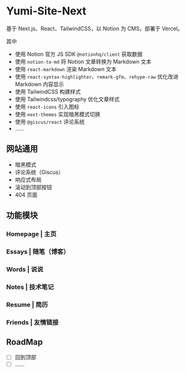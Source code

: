# Yumi-Site-Next

基于 Next.js、React、TailwindCSS，以 Notion 为 CMS，部署于 Vercel。

其中

- 使用 Notion 官方 JS SDK `@notionhq/client` 获取数据
- 使用 `notion-to-md` 将 Notion 文章转换为 Markdown 文本
- 使用 `react-markdown` 渲染 Markdown 文本
- 使用 `react-syntax-highlighter`、`remark-gfm`、`rehype-raw` 优化改进 Markdown 内容显示
- 使用 TailwindCSS 构建样式
- 使用 Tailwindcss/typography 优化文章样式
- 使用 `react-icons` 引入图标
- 使用 `next-themes` 实现暗黑模式切换
- 使用 `@giscus/react` 评论系统
- ……

## 网站通用

- 暗黑模式
- 评论系统（Giscus）
- 响应式布局
- 滚动到顶部按钮
- 404 页面

## 功能模块

### Homepage | 主页

### Essays | 随笔（博客）

### Words | 说说

### Notes | 技术笔记

### Resume | 简历

### Friends | 友情链接


## RoadMap
- [ ] 回到顶部
- [ ] ……